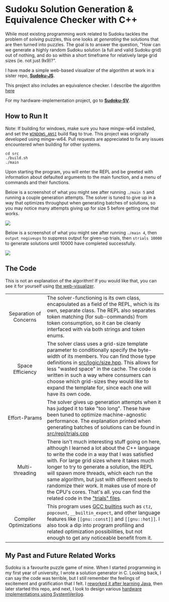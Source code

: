 
# Sudoku Solution Generation & Equivalence Checker with C++

While most existing programming work related to Sudoku tackles the problem of _solving_ puzzles, this one looks at _generating_ the solutions that are then turned into puzzles. The goal is to answer the question, "How can we generate a highly random Sudoku solution (a full and valid Sudoku grid) out of nothing, and do so within a short timeframe for relatively large grid sizes (ie. not just 9x9)?".

I have made a simple web-based visualizer of the algorithm at work in a sister repo, [**Sudoku-JS**](https://david-fong.github.io/Sudoku-JS/).

This project also includes an equivalence checker. I describe the algorithm [here](./src/logic/readme.md#equivalence-checking)

For my hardware-implementation project, go to [**Sudoku-SV**](https://github.com/david-fong/Sudoku-SV).

## How to Run It

Note: If building for windows, make sure you have mingw-w64 installed, and set the [`WINDOWS_ANSI`](./src/buildflag.hpp) build flag to true. This project was originally developed using mingw-w64. Pull requests are appreciated to fix any issues encountered when building for other systems.

```shell
cd src
./build.sh
./main
```

Upon starting the program, you will enter the REPL and be greeted with information about defaulted arguments to the main function, and a menu of commands and their functions.

Below is a screenshot of what you might see after running `./main 5` and running a couple generation attempts. The solver is tuned to give up in a way that optimizes throughput when generating batches of solutions, so you may notice many attempts giving up for size 5 before getting one that works.

![](images/25x25_example.png)

Below is a screenshot of what you might see after running `./main 4`, then `output nogiveups` to suppress output for given-up trials, then `strials 10000` to generate solutions until 10000 have completed successfully.

![](images/strials_example.png)

## The Code

This is not an explanation of the algorithm! If you would like that, you can see it for yourself using [the web-visualizer](https://david-fong.github.io/Sudoku-JS/).

|   | |
|:-:|-|
| Separation of Concerns | The solver-functioning is its own class, encapsulated as a field of the REPL, which is its own, separate class. The REPL also separates token matching (for sub-commands) from token consumption, so it can be cleanly interfaced with via both strings and token enums. |
| Space Efficiency | The solver class uses a grid-size template parameter to conditionally specify the byte-width of its members. You can find those type definitions in [src/logic/size.hpp](src/logic/size.hpp). This allows for less "wasted space" in the cache. The code is written in such a way where consumers can choose which grid-sizes they would like to expand the template for, since each one will have its own code. |
| Effort-Params | The solver gives up generation attempts when it has judged it to take "too long". These have been tuned to optimize machine-agnostic performance. The explanation printed when generating batches of solutions can be found in [src/repl/trials.cpp](src/repl/trials.cpp) |
| Multi-threading | There isn't much interesting stuff going on here, although I learned a lot about the C++ language to write the code in a way that I was satisfied with. For large grid sizes where it takes much longer to try to generate a solution, the REPL will spawn more threads, which each run the same algorithm, but just with different seeds to randomize their work. It makes use of more of the CPU's cores. That's all. you can find the related code in the ["trials" files](src/repl). |
| Compiler Optimizations | This program uses [GCC builtins](https://gcc.gnu.org/onlinedocs/gcc/Other-Builtins.html) such as `ctz`, `popcount`, `__builtin_expect`, and other language features like `[[gnu::const]]` and `[[gnu::hot]]`. I also took a dip into program profiling and related optimization possibilities, but not enough to get any noticeable benefit from it. |

## My Past and Future Related Works

Sudoku is a favourite puzzle game of mine. When I started programming in my first year of university, I wrote a solution generator in C. Looking back, I can say the code was terrible, but I still remember the feelings of excitement and gratification that I felt. I [reworked it after learning Java](https://github.com/david-fong/Sudoku-J), then later started this repo, and next, I look to design various [hardware implementations using SystemVerilog](https://github.com/david-fong/Sudoku-SV).
